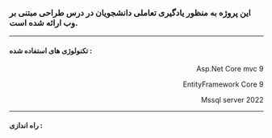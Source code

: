 
### این پروژه به منظور یادگیری تعاملی دانشجویان در درس طراحی مبتنی بر وب ارائه شده است. 
---

#### تکنولوژی های استفاده شده :
<p dir="rtl">Asp.Net Core mvc 9</p>
<p dir="rtl">EntityFramework Core 9</p>
<p dir="rtl">Mssql server 2022</p>

---

#### راه اندازی :

